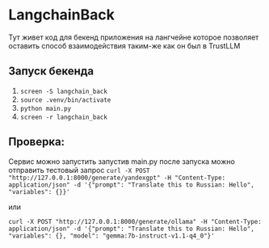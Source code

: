 # LangchainBack

Тут живет код для бекенд приложения на лангчейне которое позволяет оставить способ взаимодействия таким-же как он был в TrustLLM

## Запуск бекенда
1) ```screen -S langchain_back```
2) ```source .venv/bin/activate```
3) ```python main.py```
4) ```screen -r langchain_back```

## Проверка:
Сервис можно запустить запустив main.py
после запуска можно отправить тестовый запрос
```curl -X POST "http://127.0.0.1:8000/generate/yandexgpt" -H "Content-Type: application/json" -d '{"prompt": "Translate this to Russian: Hello", "variables": {}}'```

или 

```curl -X POST "http://127.0.0.1:8000/generate/ollama" -H "Content-Type: application/json" -d '{"prompt": "Translate this to Russian: Hello", "variables": {}, "model": "gemma:7b-instruct-v1.1-q4_0"}'  ```